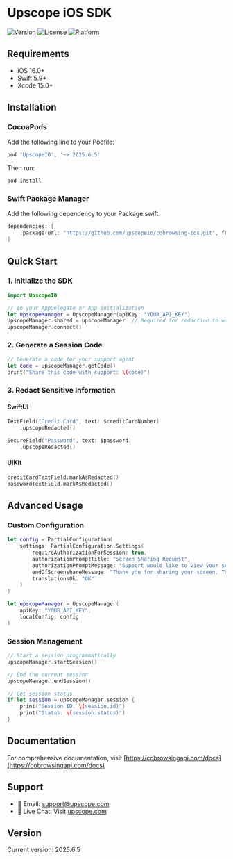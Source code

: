 # Upscope iOS SDK

[![Version](https://img.shields.io/cocoapods/v/UpscopeIO.svg?style=flat)](https://cocoapods.org/pods/UpscopeIO)
[![License](https://img.shields.io/cocoapods/l/UpscopeIO.svg?style=flat)](https://cocoapods.org/pods/UpscopeIO)
[![Platform](https://img.shields.io/cocoapods/p/UpscopeIO.svg?style=flat)](https://cocoapods.org/pods/UpscopeIO)

## Requirements

- iOS 16.0+
- Swift 5.9+
- Xcode 15.0+

## Installation

### CocoaPods

Add the following line to your Podfile:

```ruby
pod 'UpscopeIO', '~> 2025.6.5'
```

Then run:
```bash
pod install
```

### Swift Package Manager

Add the following dependency to your Package.swift:

```swift
dependencies: [
    .package(url: "https://github.com/upscopeio/cobrowsing-ios.git", from: "2025.6.5")
]
```

## Quick Start

### 1. Initialize the SDK

```swift
import UpscopeIO

// In your AppDelegate or App initialization
let upscopeManager = UpscopeManager(apiKey: "YOUR_API_KEY")
UpscopeManager.shared = upscopeManager  // Required for redaction to work
upscopeManager.connect()
```

### 2. Generate a Session Code

```swift
// Generate a code for your support agent
let code = upscopeManager.getCode()
print("Share this code with support: \(code)")
```

### 3. Redact Sensitive Information

#### SwiftUI

```swift
TextField("Credit Card", text: $creditCardNumber)
    .upscopeRedacted()

SecureField("Password", text: $password)
    .upscopeRedacted()
```

#### UIKit

```swift
creditCardTextField.markAsRedacted()
passwordTextField.markAsRedacted()
```

## Advanced Usage

### Custom Configuration

```swift
let config = PartialConfiguration(
    settings: PartialConfiguration.Settings(
        requireAuthorizationForSession: true,
        authorizationPromptTitle: "Screen Sharing Request",
        authorizationPromptMessage: "Support would like to view your screen",
        endOfScreenshareMessage: "Thank you for sharing your screen. The session has ended.",
        translationsOk: "OK"
    )
)

let upscopeManager = UpscopeManager(
    apiKey: "YOUR_API_KEY",
    localConfig: config
)
```

### Session Management

```swift
// Start a session programmatically
upscopeManager.startSession()

// End the current session
upscopeManager.endSession()

// Get session status
if let session = upscopeManager.session {
    print("Session ID: \(session.id)")
    print("Status: \(session.status)")
}
```

## Documentation

For comprehensive documentation, visit [https://cobrowsingapi.com/docs](https://cobrowsingapi.com/docs)

## Support

- 📧 Email: support@upscope.com
- 💬 Live Chat: Visit [upscope.com](https://upscope.com)

## Version

Current version: 2025.6.5

